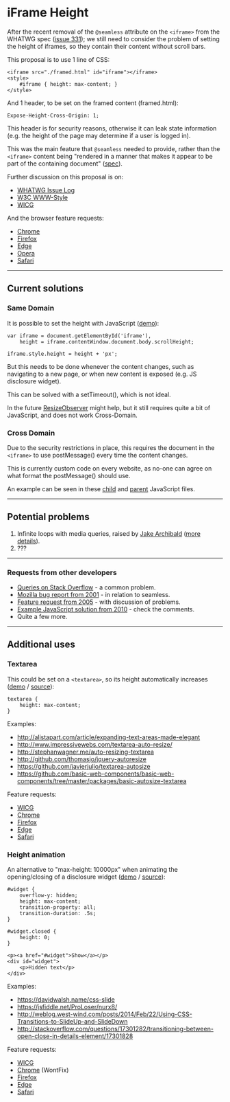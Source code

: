 # iFrame Height

After the recent removal of the `@seamless` attribute on the `<iframe>` from the WHATWG spec ([issue 331](https://github.com/whatwg/html/issues/331)); we still need to consider the problem of setting the height of iframes, so they contain their content without scroll bars.

This proposal is to use 1 line of CSS:

	<iframe src="./framed.html" id="iframe"></iframe>
	<style>
		#iframe { height: max-content; }
	</style>

And 1 header, to be set on the framed content (framed.html):

	Expose-Height-Cross-Origin: 1;

This header is for security reasons, otherwise it can leak state information (e.g. the height of the page may determine if a user is logged in).

This was the main feature that `@seamless` needed to provide, rather than the `<iframe>` content being "rendered in a manner that makes it appear to be part of the containing document" ([spec](https://www.w3.org/html/wg/drafts/html/master/single-page.html#attr-iframe-seamless)).

Further discussion on this proposal is on:

- [WHATWG Issue Log](https://github.com/whatwg/html/issues/555)
- [W3C WWW-Style](https://lists.w3.org/Archives/Public/www-style/2016Jan/0236.html)
- [WICG](https://discourse.wicg.io/t/feature-request-allow-auto-resize-on-iframe/1405)

And the browser feature requests:

- [Chrome](https://crbug.com/584913)
- [Firefox](https://bugzilla.mozilla.org/show_bug.cgi?id=1246423)
- [Edge](https://wpdev.uservoice.com/forums/257854-microsoft-edge-developer/suggestions/12237801-feature-request-auto-resize-iframes-based-on-cont)
- [Opera](https://forums.opera.com/discussion/1870727/feature-request-auto-resize-iframes-based-on-content#Item_1)
- [Safari](https://bugs.webkit.org/show_bug.cgi?id=153952)

---

## Current solutions

### Same Domain

It is possible to set the height with JavaScript ([demo](https://craigfrancis.github.io/iframe-height/example/)):

	var iframe = document.getElementById('iframe'),
		height = iframe.contentWindow.document.body.scrollHeight;

	iframe.style.height = height + 'px';

But this needs to be done whenever the content changes, such as navigating to a new page, or when new content is exposed (e.g. JS disclosure widget).

This can be solved with a setTimeout(), which is not ideal.

In the future [ResizeObserver](https://github.com/WICG/ResizeObserver/blob/master/explainer.md) might help, but it still requires quite a bit of JavaScript, and does not work Cross-Domain.

### Cross Domain

Due to the security restrictions in place, this requires the document in the `<iframe>` to use postMessage() every time the content changes.

This is currently custom code on every website, as no-one can agree on what format the postMessage() should use.

An example can be seen in these [child](/example/size-cross-origin-child.js) and [parent](/example/size-cross-origin-parent.js) JavaScript files.

---

## Potential problems

1. Infinite loops with media queries, raised by [Jake Archibald](https://lists.w3.org/Archives/Public/www-style/2016Feb/0065.html) ([more details](./problems/infinite-loops.md)).
2. ???

---

### Requests from other developers

- [Queries on Stack Overflow](http://stackoverflow.com/search?q=resize+iframe) - a common problem.
- [Mozilla bug report from 2001](https://bugzilla.mozilla.org/show_bug.cgi?id=80713) - in relation to seamless.
- [Feature request from 2005](http://blog.gerv.net/2005/02/autosizing_ifra/) - with discussion of problems.
- [Example JavaScript solution from 2010](https://css-tricks.com/snippets/jquery/fit-iframe-to-content/) - check the comments.
- Quite a few more.

---

## Additional uses

### Textarea

This could be set on a `<textarea>`, so its height automatically increases ([demo](https://craigfrancis.github.io/iframe-height/additional/textarea/) / [source](./additional/textarea/)):

	textarea {
	    height: max-content;
	}

Examples:

- http://alistapart.com/article/expanding-text-areas-made-elegant
- http://www.impressivewebs.com/textarea-auto-resize/
- http://stephanwagner.me/auto-resizing-textarea
- http://github.com/thomasjo/jquery-autoresize
- https://github.com/javierjulio/textarea-autosize
- https://github.com/basic-web-components/basic-web-components/tree/master/packages/basic-autosize-textarea

Feature requests:

- [WICG](https://discourse.wicg.io/t/feature-request-auto-resize-textarea/1404)
- [Chrome](https://crbug.com/596326)
- [Firefox](https://bugzilla.mozilla.org/show_bug.cgi?id=1258214)
- [Edge](https://wpdev.uservoice.com/forums/257854-microsoft-edge-developer/suggestions/13051191-feature-request-auto-resize-textarea)
- [Safari](https://bugs.webkit.org/show_bug.cgi?id=155703)

### Height animation

An alternative to "max-height: 10000px" when animating the opening/closing of a disclosure widget ([demo](https://craigfrancis.github.io/iframe-height/additional/height-animation/) / [source](./additional/height-animation/)):

	#widget {
	    overflow-y: hidden;
	    height: max-content;
	    transition-property: all;
	    transition-duration: .5s;
	}

	#widget.closed {
	    height: 0;
	}

    <p><a href="#widget">Show</a></p>
    <div id="widget">
        <p>Hidden text</p>
    </div>

Examples:

- https://davidwalsh.name/css-slide
- https://jsfiddle.net/ProLoser/nurx8/
- http://weblog.west-wind.com/posts/2014/Feb/22/Using-CSS-Transitions-to-SlideUp-and-SlideDown
- http://stackoverflow.com/questions/17301282/transitioning-between-open-close-in-details-element/17301828

Feature requests:

- [WICG](https://discourse.wicg.io/t/feature-request-animating-max-height-height-based-on-content/1403)
- [Chrome](https://crbug.com/596330) (WontFix)
- [Firefox](https://bugzilla.mozilla.org/show_bug.cgi?id=1258216)
- [Edge](https://wpdev.uservoice.com/forums/257854-microsoft-edge-developer/suggestions/13051218-feature-request-animating-max-height-height-bas)
- [Safari](https://bugs.webkit.org/show_bug.cgi?id=155704)
